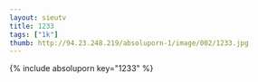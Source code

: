 ```yaml
--- 
layout: sieutv
title: 1233
tags: ["1k"]
thumb: http://94.23.248.219/absoluporn-1/image/002/1233.jpg
---
```

{% include absoluporn key="1233" %} 
